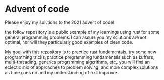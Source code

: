 # Advent of code

Please enjoy my solutions to the 2021 advent of code!

the follow repository is a public example of my learnings using rust for some general programming problems. I can assure you my solutions are not optimal, nor will they particularly good examples of clean code.

My goal with this repository is to practice rust fundamentals, try some new programming tricks, practice programming fundamentals such as buffers, multi-threading, generics programming algorithms, etc,. you will find an eclectic mix of approaches to problem solving, and more complex solutions as time goes on and my understanding of rust improves.

